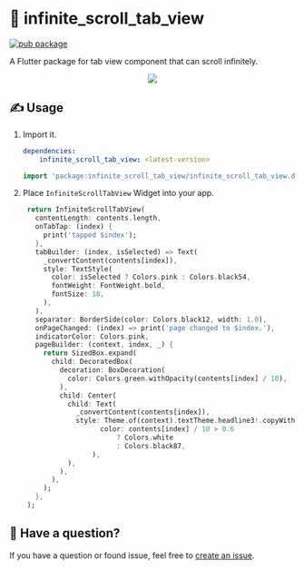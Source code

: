 # 📜 infinite_scroll_tab_view
[![pub package](https://img.shields.io/pub/v/infinite_scroll_tab_view.svg)](https://pub.dev/packages/infinite_scroll_tab_view)

A Flutter package for tab view component that can scroll infinitely.

<p align="center">
    <image src="https://raw.githubusercontent.com/wiki/cb-cloud/flutter_infinite_scroll_tab_view/assets/doc/top.gif"/>
</p>

## ✍️ Usage

1. Import it.
    ```yaml
    dependencies:
        infinite_scroll_tab_view: <latest-version>
    ```

    ```dart
    import 'package:infinite_scroll_tab_view/infinite_scroll_tab_view.dart';
    ```
2. Place `InfiniteScrollTabView` Widget into your app.

   ```dart
    return InfiniteScrollTabView(
      contentLength: contents.length,
      onTabTap: (index) {
        print('tapped $index');
      },
      tabBuilder: (index, isSelected) => Text(
        _convertContent(contents[index]),
        style: TextStyle(
          color: isSelected ? Colors.pink : Colors.black54,
          fontWeight: FontWeight.bold,
          fontSize: 18,
        ),
      ),
      separator: BorderSide(color: Colors.black12, width: 1.0),
      onPageChanged: (index) => print('page changed to $index.'),
      indicatorColor: Colors.pink,
      pageBuilder: (context, index, _) {
        return SizedBox.expand(
          child: DecoratedBox(
            decoration: BoxDecoration(
              color: Colors.green.withOpacity(contents[index] / 10),
            ),
            child: Center(
              child: Text(
                _convertContent(contents[index]),
                style: Theme.of(context).textTheme.headline3!.copyWith(
                      color: contents[index] / 10 > 0.6
                          ? Colors.white
                          : Colors.black87,
                    ),
              ),
            ),
          ),
        );
      },
    );
   ```

## 💭 Have a question?
If you have a question or found issue, feel free to [create an issue](https://github.com/cb-cloud/flutter_in_app_notification/issues/new).

